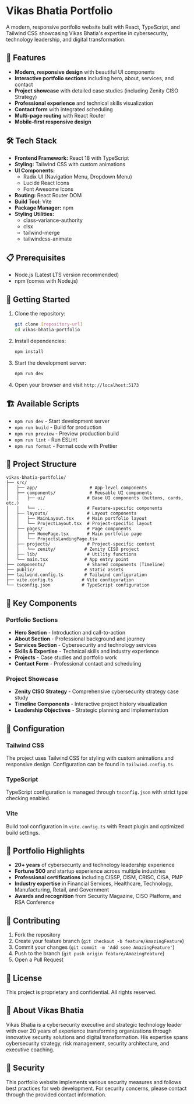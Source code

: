# Vikas Bhatia Portfolio

A modern, responsive portfolio website built with React, TypeScript, and Tailwind CSS showcasing Vikas Bhatia's expertise in cybersecurity, technology leadership, and digital transformation.

## 🚀 Features

- **Modern, responsive design** with beautiful UI components
- **Interactive portfolio sections** including hero, about, services, and contact
- **Project showcase** with detailed case studies (including Zenity CISO Strategy)
- **Professional experience** and technical skills visualization
- **Contact form** with integrated scheduling
- **Multi-page routing** with React Router
- **Mobile-first responsive design**

## 🛠️ Tech Stack

- **Frontend Framework:** React 18 with TypeScript
- **Styling:** Tailwind CSS with custom animations
- **UI Components:** 
  - Radix UI (Navigation Menu, Dropdown Menu)
  - Lucide React Icons
  - Font Awesome Icons
- **Routing:** React Router DOM
- **Build Tool:** Vite
- **Package Manager:** npm
- **Styling Utilities:** 
  - class-variance-authority
  - clsx
  - tailwind-merge
  - tailwindcss-animate

## 📋 Prerequisites

- Node.js (Latest LTS version recommended)
- npm (comes with Node.js)

## 🚀 Getting Started

1. Clone the repository:
   ```bash
   git clone [repository-url]
   cd vikas-bhatia-portfolio
   ```

2. Install dependencies:
   ```bash
   npm install
   ```

3. Start the development server:
   ```bash
   npm run dev
   ```

4. Open your browser and visit `http://localhost:5173`

## 🏗️ Available Scripts

- `npm run dev` - Start development server
- `npm run build` - Build for production
- `npm run preview` - Preview production build
- `npm run lint` - Run ESLint
- `npm run format` - Format code with Prettier

## 📁 Project Structure

```
vikas-bhatia-portfolio/
├── src/
│   ├── app/                    # App-level components
│   ├── components/             # Reusable UI components
│   │   ├── ui/                # Base UI components (buttons, cards, etc.)
│   │   └── ...                # Feature-specific components
│   ├── layouts/               # Layout components
│   │   ├── MainLayout.tsx     # Main portfolio layout
│   │   └── ProjectLayout.tsx  # Project-specific layout
│   ├── pages/                 # Page components
│   │   ├── HomePage.tsx       # Main portfolio page
│   │   └── ProjectsLandingPage.tsx
│   ├── projects/              # Project-specific content
│   │   └── zenity/           # Zenity CISO project
│   ├── lib/                   # Utility functions
│   └── main.tsx              # App entry point
├── components/                # Shared components (Timeline)
├── public/                   # Static assets
├── tailwind.config.ts        # Tailwind configuration
├── vite.config.ts           # Vite configuration
└── tsconfig.json            # TypeScript configuration
```

## 🎨 Key Components

### Portfolio Sections
- **Hero Section** - Introduction and call-to-action
- **About Section** - Professional background and journey
- **Services Section** - Cybersecurity and technology services
- **Skills & Expertise** - Technical skills and industry experience
- **Projects** - Case studies and portfolio work
- **Contact Form** - Professional contact and scheduling

### Project Showcase
- **Zenity CISO Strategy** - Comprehensive cybersecurity strategy case study
- **Timeline Components** - Interactive project history visualization
- **Leadership Objectives** - Strategic planning and implementation

## 🔧 Configuration

### Tailwind CSS
The project uses Tailwind CSS for styling with custom animations and responsive design. Configuration can be found in `tailwind.config.ts`.

### TypeScript
TypeScript configuration is managed through `tsconfig.json` with strict type checking enabled.

### Vite
Build tool configuration in `vite.config.ts` with React plugin and optimized build settings.

## 🎯 Portfolio Highlights

- **20+ years** of cybersecurity and technology leadership experience
- **Fortune 500** and startup experience across multiple industries
- **Professional certifications** including CISSP, CISM, CRISC, CISA, PMP
- **Industry expertise** in Financial Services, Healthcare, Technology, Manufacturing, Retail, and Government
- **Awards and recognition** from Security Magazine, CISO Platform, and RSA Conference

## 🤝 Contributing

1. Fork the repository
2. Create your feature branch (`git checkout -b feature/AmazingFeature`)
3. Commit your changes (`git commit -m 'Add some AmazingFeature'`)
4. Push to the branch (`git push origin feature/AmazingFeature`)
5. Open a Pull Request

## 📝 License

This project is proprietary and confidential. All rights reserved.

## 👤 About Vikas Bhatia

Vikas Bhatia is a cybersecurity executive and strategic technology leader with over 20 years of experience transforming organizations through innovative security solutions and digital transformation. His expertise spans cybersecurity strategy, risk management, security architecture, and executive coaching.

## 🔐 Security

This portfolio website implements various security measures and follows best practices for web development. For security concerns, please contact through the provided contact information. 
